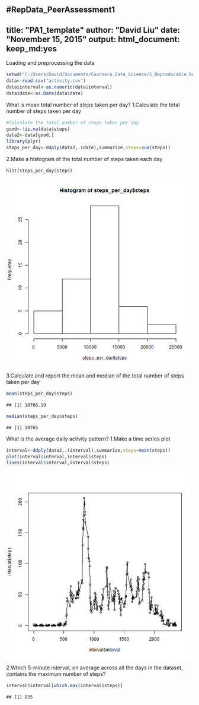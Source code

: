 #RepData_PeerAssessment1
---
title: "PA1_template"
author: "David Liu"
date: "November 15, 2015"
output: 
  html_document:
    keep_md:yes
---

Loading and preprocessing the data

```r
setwd("C:/Users/David/Documents/Coursera_Data_Science/5_Reproducable_Research/project1/RepData_PeerAssessment1")
data<-read.csv("activity.csv")
data$interval<-as.numeric(data$interval)
data$date<-as.Date(data$date)
```
What is mean total number of steps taken per day?
1.Calculate the total number of steps taken per day

```r
#Calculate the total number of steps taken per day
good<-!is.na(data$steps)
data2<-data[good,]
library(plyr)
steps_per_day<-ddply(data2,.(date),summarize,steps=sum(steps))
```
2.Make a histogram of the total number of steps taken each day

```r
hist(steps_per_day$steps)
```

![plot of chunk histogram](figure/histogram-1.png) 

3.Calculate and report the mean and median of the total number of steps taken per day

```r
mean(steps_per_day$steps)
```

```
## [1] 10766.19
```

```r
median(steps_per_day$steps)
```

```
## [1] 10765
```

What is the average daily activity pattern?
1.Make a time series plot

```r
interval<-ddply(data2,.(interval),summarize,steps=mean(steps))
plot(interval$interval,interval$steps)
lines(interval$interval,interval$steps)
```

![plot of chunk timeseries_plot](figure/timeseries_plot-1.png) 

2.Which 5-minute interval, on average across all the days in the dataset, contains the maximum number of steps?

```r
interval$interval[which.max(interval$steps)]
```

```
## [1] 835
```

